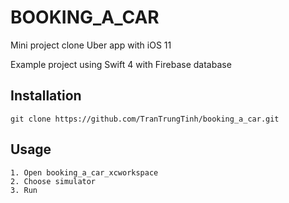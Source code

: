 <snippet>
  <content>

# BOOKING_A_CAR

Mini project clone Uber app with iOS 11
 
Example project using Swift 4 with Firebase database

## Installation
```
git clone https://github.com/TranTrungTinh/booking_a_car.git
```

## Usage
```
1. Open booking_a_car_xcworkspace
2. Choose simulator
3. Run
```

  </content>
</snippet>
